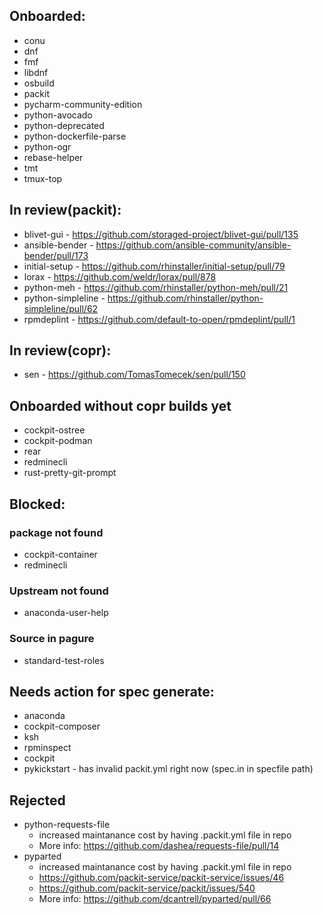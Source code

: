 ## Onboarded:
* conu
* dnf
* fmf
* libdnf
* osbuild
* packit
* pycharm-community-edition
* python-avocado
* python-deprecated
* python-dockerfile-parse
* python-ogr
* rebase-helper
* tmt
* tmux-top

## In review(packit):
* blivet-gui - https://github.com/storaged-project/blivet-gui/pull/135
* ansible-bender - https://github.com/ansible-community/ansible-bender/pull/173
* initial-setup - https://github.com/rhinstaller/initial-setup/pull/79
* lorax - https://github.com/weldr/lorax/pull/878
* python-meh - https://github.com/rhinstaller/python-meh/pull/21
* python-simpleline - https://github.com/rhinstaller/python-simpleline/pull/62
* rpmdeplint - https://github.com/default-to-open/rpmdeplint/pull/1

## In review(copr):
* sen - https://github.com/TomasTomecek/sen/pull/150

## Onboarded without copr builds yet
* cockpit-ostree
* cockpit-podman
* rear
* redminecli
* rust-pretty-git-prompt

## Blocked:
### package not found
* cockpit-container
* redminecli

### Upstream not found
* anaconda-user-help

### Source in pagure
* standard-test-roles

## Needs action for spec generate:
* anaconda
* cockpit-composer
* ksh
* rpminspect
* cockpit
* pykickstart - has invalid packit.yml right now (spec.in in specfile path)

## Rejected
* python-requests-file
  * increased maintanance cost by having .packit.yml file in repo
  * More info: https://github.com/dashea/requests-file/pull/14
* pyparted
  * increased maintanance cost by having .packit.yml file in repo
  * https://github.com/packit-service/packit-service/issues/46
  * https://github.com/packit-service/packit/issues/540
  * More info: https://github.com/dcantrell/pyparted/pull/66
